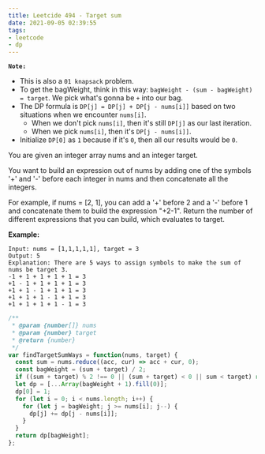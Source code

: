 ```yaml
---
title: Leetcide 494 - Target sum
date: 2021-09-05 02:39:55
tags:
- leetcode
- dp
---
```

**`Note:`**
- This is also a `01 knapsack` problem.
- To get the bagWeight, think in this way: `bagWeight - (sum - bagWeight) = target`. We pick what's gonna be `+` into our bag.
- The DP formula is `DP[j] = DP[j] + DP[j - nums[i]]` based on two situations when we encounter `nums[i]`.
  - When we don't pick `nums[i]`, then it's still `DP[j]` as our last iteration.
  - When we pick `nums[i]`, then it's `DP[j - nums[i]]`.
- Initialize `DP[0]` as `1` because if it's `0`, then all our results would be `0`.

You are given an integer array nums and an integer target.

You want to build an expression out of nums by adding one of the symbols '+' and '-' before each integer in nums and then concatenate all the integers.

For example, if nums = [2, 1], you can add a '+' before 2 and a '-' before 1 and concatenate them to build the expression "+2-1".
Return the number of different expressions that you can build, which evaluates to target.

**Example:**
```
Input: nums = [1,1,1,1,1], target = 3
Output: 5
Explanation: There are 5 ways to assign symbols to make the sum of nums be target 3.
-1 + 1 + 1 + 1 + 1 = 3
+1 - 1 + 1 + 1 + 1 = 3
+1 + 1 - 1 + 1 + 1 = 3
+1 + 1 + 1 - 1 + 1 = 3
+1 + 1 + 1 + 1 - 1 = 3
```

```javascript
/**
 * @param {number[]} nums
 * @param {number} target
 * @return {number}
 */
var findTargetSumWays = function(nums, target) {
  const sum = nums.reduce((acc, cur) => acc + cur, 0);
  const bagWeight = (sum + target) / 2;
  if ((sum + target) % 2 !== 0 || (sum + target) < 0 || sum < target) return 0;
  let dp = [...Array(bagWeight + 1).fill(0)];
  dp[0] = 1;
  for (let i = 0; i < nums.length; i++) {
    for (let j = bagWeight; j >= nums[i]; j--) {
      dp[j] += dp[j - nums[i]];
    }
  }
  return dp[bagWeight];
};
```